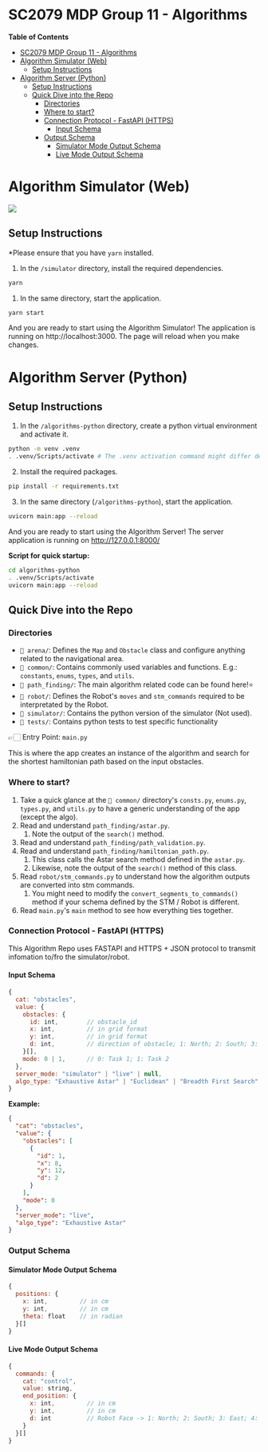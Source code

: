 # SC2079 MDP Group 11 - Algorithms

**Table of Contents**

- [SC2079 MDP Group 11 - Algorithms](#sc2079-mdp-group-11---algorithms)
- [Algorithm Simulator (Web)](#algorithm-simulator-web)
  - [Setup Instructions](#setup-instructions)
- [Algorithm Server (Python)](#algorithm-server-python)
  - [Setup Instructions](#setup-instructions-1)
  - [Quick Dive into the Repo](#quick-dive-into-the-repo)
    - [Directories](#directories)
    - [Where to start?](#where-to-start)
    - [Connection Protocol - FastAPI (HTTPS)](#connection-protocol---fastapi-https)
      - [Input Schema](#input-schema)
    - [Output Schema](#output-schema)
      - [Simulator Mode Output Schema](#simulator-mode-output-schema)
      - [Live Mode Output Schema](#live-mode-output-schema)

# Algorithm Simulator (Web)

<img src="/public/simulator.png" />

## Setup Instructions

\*Please ensure that you have `yarn` installed.

1. In the `/simulator` directory, install the required dependencies.

```bash
yarn
```

1. In the same directory, start the application.

```bash
yarn start
```

And you are ready to start using the Algorithm Simulator! The application is running on http://localhost:3000. The page will reload when you make changes.

# Algorithm Server (Python)

## Setup Instructions

1. In the `/algorithms-python` directory, create a python virtual environment and activate it.

```bash
python -m venv .venv
. .venv/Scripts/activate # The .venv activation command might differ depending on your operating system
```

2. Install the required packages.

```bash
pip install -r requirements.txt
```

3. In the same directory (`/algorithms-python`), start the application.

```bash
uvicorn main:app --reload
```

And you are ready to start using the Algorithm Server! The server application is running on http://127.0.0.1:8000/

**Script for quick startup:**

```bash
cd algorithms-python
. .venv/Scripts/activate
uvicorn main:app --reload
```

## Quick Dive into the Repo

### Directories

- `📁 arena/`: Defines the `Map` and `Obstacle` class and configure anything related to the navigational area.
- `📁 common/`: Contains commonly used variables and functions. E.g.: `constants`, `enums`, `types`, and `utils`.
- `📁 path_finding/`: The main algorithm related code can be found here!⭐
- `📁 robot/`: Defines the Robot's `moves` and `stm_commands` required to be interpretated by the Robot.
- `📁 simulator/`: Contains the python version of the simulator (Not used).
- `📁 tests/`: Contains python tests to test specific functionality

👉🏻 Entry Point: `main.py`

This is where the app creates an instance of the algorithm and search for the shortest hamiltonian path based on the input obstacles.

### Where to start?

1. Take a quick glance at the `📁 common/` directory's `consts.py`, `enums.py`, `types.py`, and `utils.py` to have a generic understanding of the app (except the algo).
2. Read and understand `path_finding/astar.py`.
   1. Note the output of the `search()` method.
3. Read and understand `path_finding/path_validation.py`.
4. Read and understand `path_finding/hamiltonian_path.py`.
   1. This class calls the Astar search method defined in the `astar.py`.
   2. Likewise, note the output of the `search()` method of this class.
5. Read `robot/stm_commands.py` to understand how the algorithm outputs are converted into stm commands.
   1. You might need to modify the `convert_segments_to_commands()` method if your schema defined by the STM / Robot is different.
6. Read `main.py`'s `main` method to see how everything ties together.

### Connection Protocol - FastAPI (HTTPS)

This Algorithm Repo uses FASTAPI and HTTPS + JSON protocol to transmit infomation to/fro the simulator/robot.

#### Input Schema

```javascript
{
  cat: "obstacles",
  value: {
    obstacles: {
      id: int,        // obstacle_id
      x: int,         // in grid format
      y: int,         // in grid format
      d: int,         // direction of obstacle; 1: North; 2: South; 3: East; 4: West
    }[],
    mode: 0 | 1,      // 0: Task 1; 1: Task 2
  },
  server_mode: "simulator" | "live" | null,                                     // Optional
  algo_type: "Exhaustive Astar" | "Euclidean" | "Breadth First Search" | null   // Optional
}
```

**Example:**

```json
{
  "cat": "obstacles",
  "value": {
    "obstacles": [
      {
        "id": 1,
        "x": 8,
        "y": 12,
        "d": 2
      }
    ],
    "mode": 0
  },
  "server_mode": "live",
  "algo_type": "Exhaustive Astar"
}
```

### Output Schema

#### Simulator Mode Output Schema

```javascript
{
  positions: {
    x: int,         // in cm
    y: int,         // in cm
    theta: float    // in radian
  }[]
}
```

#### Live Mode Output Schema

```javascript
{
  commands: {
    cat: "control",
    value: string,
    end_position: {
      x: int,         // in cm
      y: int,         // in cm
      d: int          // Robot Face -> 1: North; 2: South; 3: East; 4: West
    }
  }[]
}
```
